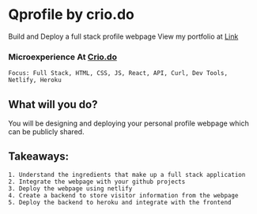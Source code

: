# Qprofile by crio.do

Build and Deploy a full stack profile webpage 
View my portfolio at [Link](https://flamboyant-raman-fc5586.netlify.app/)

### Microexperience At [Crio.do](https://learn.crio.do/home/me/ME_QPROFILE)
```
Focus: Full Stack, HTML, CSS, JS, React, API, Curl, Dev Tools, Netlify, Heroku
```

## What will you do?

You will be designing and deploying your personal profile webpage which can be publicly shared.

## Takeaways:
```
1. Understand the ingredients that make up a full stack application
2. Integrate the webpage with your github projects
3. Deploy the webpage using netlify
4. Create a backend to store visitor information from the webpage
5. Deploy the backend to heroku and integrate with the frontend
```
